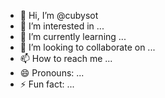 - 👋 Hi, I’m @cubysot
- 👀 I’m interested in ...
- 🌱 I’m currently learning ...
- 💞️ I’m looking to collaborate on ...
- 📫 How to reach me ...
- 😄 Pronouns: ...
- ⚡ Fun fact: ...

<!---
cubysot/cubysot is a ✨ special ✨ repository because its `README.md` (this file) appears on your GitHub profile.
You can click the Preview link to take a look at your changes.
--->
